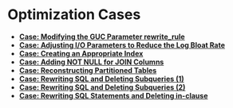 # Optimization Cases<a name="EN-US_TOPIC_0000001086338466"></a>

-   **[Case: Modifying the GUC Parameter rewrite\_rule](case-modifying-the-guc-parameter-rewrite_rule.md)**  
-   **[Case: Adjusting I/O Parameters to Reduce the Log Bloat Rate](case-adjusting-i-o-parameters-to-reduce-the-log-bloat-rate.md)**  
-   **[Case: Creating an Appropriate Index](case-creating-an-appropriate-index.md)**
-   **[Case: Adding NOT NULL for JOIN Columns](case-adding-not-null-for-join-columns.md)**
-   **[Case: Reconstructing Partitioned Tables](case-reconstructing-partitioned-tables.md)**
-   **[Case: Rewriting SQL and Deleting Subqueries (1)](case-rewriting-sql-and-deleting-subqueries-1.md)**
-   **[Case: Rewriting SQL and Deleting Subqueries (2)](case-rewriting-sql-and-deleting-subqueries-2.md)**
-   **[Case: Rewriting SQL Statements and Deleting in-clause](case-rewriting-sql-statements-and-deleting-in-clause.md)**


